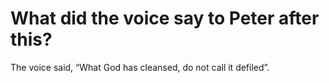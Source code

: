 # What did the voice say to Peter after this?

The voice said, “What God has cleansed, do not call it defiled”.
